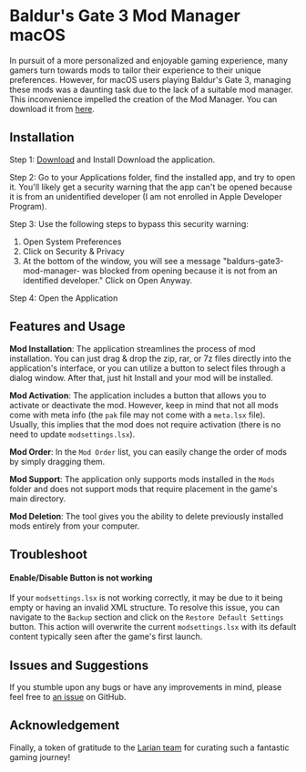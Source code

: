# Baldur's Gate 3 Mod Manager macOS

In pursuit of a more personalized and enjoyable gaming experience, many gamers turn towards mods to tailor their
experience to their unique preferences. However, for macOS users playing Baldur's Gate 3, managing these mods was a
daunting task due to the lack of a suitable mod manager. This inconvenience impelled the creation of the Mod Manager.
You can download it from [here](https://github.com/mkinfrared/baldurs-gate3-mod-manager/releases).

## Installation

Step 1: [Download](https://github.com/mkinfrared/baldurs-gate3-mod-manager/releases/latest) and Install Download the
application.

Step 2: Go to your Applications folder, find the installed app, and try to open it. You'll likely get a security warning
that the app can't be opened because it is from an unidentified developer (I am not enrolled in Apple Developer
Program).

Step 3: Use the following steps to bypass this security warning:

1. Open System Preferences
2. Click on Security & Privacy
3. At the bottom of the window, you will see a message "baldurs-gate3-mod-manager- was blocked from opening because it
   is not from an identified developer." Click on Open Anyway.

Step 4: Open the Application

## Features and Usage

**Mod Installation**: The application streamlines the process of mod installation. You can just drag & drop the zip,
rar, or 7z files directly into the application's interface, or you can utilize a button to select files through a dialog
window. After that, just hit Install and your mod will be installed.

**Mod Activation**: The application includes a button that allows you to activate or deactivate the mod. However, keep
in
mind that not all mods come with meta info (the `pak` file may not come with a `meta.lsx` file). Usually, this implies
that
the mod does not require activation (there is no need to update `modsettings.lsx`).

**Mod Order**: In the `Mod Order` list, you can easily change the order of mods by simply dragging them.

**Mod Support**: The application only supports mods installed in the `Mods` folder and does not support mods that
require placement in the game's main directory.

**Mod Deletion**: The tool gives you the ability to delete previously installed mods entirely from your computer.

## Troubleshoot

#### Enable/Disable Button is not working

If your `modsettings.lsx` is not working correctly, it may be due to it being empty or having an invalid XML structure. To
resolve this issue, you can navigate to the `Backup` section and click on the `Restore Default Settings` button. This action
will overwrite the current `modsettings.lsx` with its default content typically seen after the game's first launch.

## Issues and Suggestions

If you stumble upon any bugs or have any improvements in mind, please feel free
to [an issue](https://github.com/mkinfrared/baldurs-gate3-mod-manager/issues/new/choose) on GitHub.

## Acknowledgement

Finally, a token of gratitude to the [Larian team](https://larian.com/) for curating such a fantastic gaming journey!
